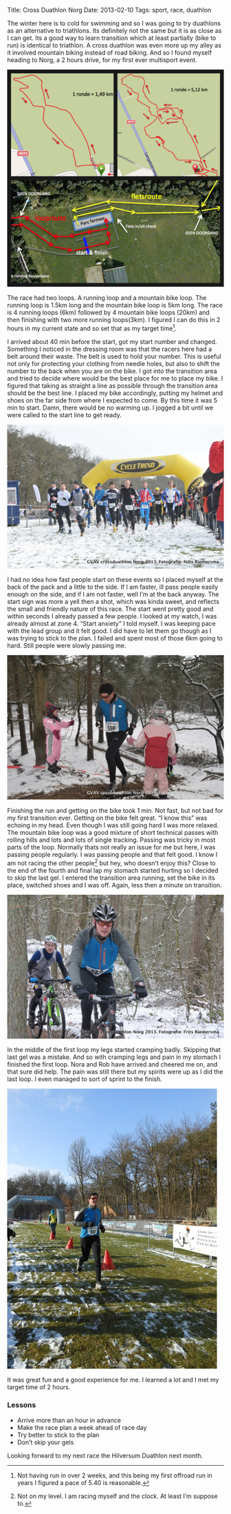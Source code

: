 Title: Cross Duathlon Norg
Date: 2013-02-10
Tags: sport, race, duathlon

The winter here is to cold for swimming and so I was going to try duathlons as an alternative to triathlons. Its definitely not the same but it is as close as I can get. Its a good way to learn transition which at least partially (bike to run) is identical to triathlon. A cross duathlon was even more up my alley as it involved mountain biking instead of road biking. And so I found myself heading to Norg, a 2 hours drive, for my first ever multisport event.

![Parcour](/images/2013-xduanorg-map.png)

The race had two loops. A running loop and a mountain bike loop. The running loop is 1.5km long and the mountain bike loop is 5km long. The race is 4 running loops (6km) followed by 4 mountain bike loops (20km) and then finishing with two more running loops(3km). I figured I can do this in 2 hours in my current state and so set that as my target time[^1].

I arrived about 40 min before the start, got my start number and changed. Something I noticed in the dressing room was that the racers here had a belt around their waste. The belt is used to hold your number. This is useful not only for protecting your clothing from needle holes, but also to shift the number to the back when you are on the bike. I got into the transition area and tried to decide where would be the best place for me to place my bike. I figured that taking as straight a line as possible through the transition area should be the best line. I placed my bike accordingly, putting my helmet and shoes on the far side from where I expected to come. By this time it was 5 min to start. Damn, there would be no warming up. I jogged a bit until we were called to the start line to get ready.

![Start](/images/2013-norg1.jpg)

I had no idea how fast people start on these events so I placed myself at the back of the pack and a little to the side. If I am faster, ill pass people easily enough on the side, and if I am not faster, well I’m at the back anyway. The start sign was more a yell then a shot, which was kinda sweet, and reflects the small and friendly nature of this race. The start went pretty good and within seconds I already passed a few people. I looked at my watch, I was already almost at zone 4. “Start anxiety” I told myself. I was keeping pace with the lead group and it felt good. I did have to let them go though as I was trying to stick to the plan. I failed and spent most of those 6km going to hard. Still people were slowly passing me.

![These kids were a great chear](/images/2013-norg2.jpg)

Finishing the run and getting on the bike took 1 min. Not fast, but not bad for my first transition ever. Getting on the bike felt great. “I know this” was echoing in my head. Even though I was still going hard I was more relaxed. The mountain bike loop was a good mixture of short technical passes with rolling hills and lots and lots of single tracking. Passing was tricky in most parts of the loop. Normally thats not really an issue for me but here, I was passing people regularly. I was passing people and that felt good. I know I am not racing the other people[^2] but hey, who doesn’t enjoy this? Close to the end of the fourth and final lap my stomach started hurting so I decided to skip the last gel. I entered the transition area running, set the bike in its place, switched shoes and I was off. Again, less then a minute on transition.

![Loved the mtb part](/images/2013-norg3.jpg)

In the middle of the first loop my legs started cramping badly. Skipping that last gel was a mistake. And so with cramping legs and pain in my stomach I finished the first loop. Nora and Rob have arrived and cheered me on, and that sure did help. The pain was still there but my spirits were up as I did the last loop. I even managed to sort of sprint to the finish.

![And I'm done](/images/2013-norg4.jpg)

It was great fun and a good experience for me. I learned a lot and I met my target time of 2 hours.

### Lessons
- Arrive more than an hour in advance
- Make the race plan a week ahead of race day
- Try better to stick to the plan
- Don’t skip your gels

Looking forward to my next race the Hilversum Duathlon next month.

[^1]: Not having run in over 2 weeks, and this being my first offroad run in years I figured a pace of 5.40 is reasonable.

[^2]: Not on my level. I am racing myself and the clock. At least I’m suppose to.